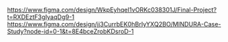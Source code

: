 https://www.figma.com/design/WkpEyhqeI1vORKc038301J/Final-Project?t=RXDEztF3gIyaqDg9-1  
https://www.figma.com/design/jj3CurrbEK0hBrIyYXQ2BO/MINDURA-Case-Study?node-id=0-1&t=8E4bceZrobKDsroD-1
